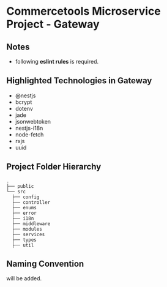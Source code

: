 # Commercetools Microservice Project - Gateway

## Notes

- following **eslint rules** is required.

## Highlighted Technologies in Gateway

- @nestjs
- bcrypt
- dotenv
- jade
- jsonwebtoken
- nestjs-i18n
- node-fetch
- rxjs
- uuid

## Project Folder Hierarchy

    .
    ├── public
    └── src
      ├── config
      ├── controller
      ├── enums
      ├── error
      ├── i18n
      ├── middleware
      ├── modules
      ├── services
      ├── types
      ├── util

## Naming Convention

will be added.
